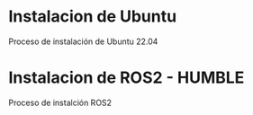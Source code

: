 # Instalacion de Ubuntu

Proceso de instalación de Ubuntu 22.04
# Instalacion de ROS2 - HUMBLE

Proceso de instalción ROS2
